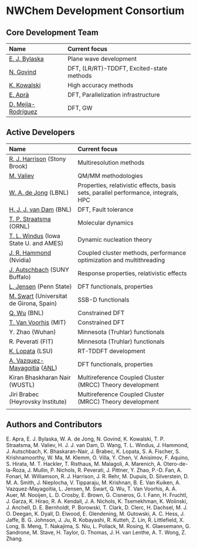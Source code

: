 # NWChem Development Consortium

## Core Development Team

| Name                                                                 | Current focus                             |
| :------------------------------------------------------------------- | :---------------------------------------- |
| [E. J. Bylaska](https://www.pnnl.gov/people/eric-bylaska) | Plane wave development                    |
| [N. Govind](https://www.pnnl.gov/people/niri-govind)      | DFT, (LR/RT)-TDDFT, Excited-state methods |
| [K. Kowalski](https://www.pnnl.gov/people/karol-kowalski) | High accuracy methods                     |
| [E. Aprà](https://www.emsl.pnnl.gov/staff/Edoardo_Apra)       | DFT, Parallelization infrastructure       |
| [D. Mejía-Rodríguez](https://www.pnnl.gov/people/daniel-mejia-rodriguez) |DFT, GW |

## Active Developers

| Name                                                                                                                                                        | Current focus                                                                      |
| :---------------------------------------------------------------------------------------------------------------------------------------------------------- | :--------------------------------------------------------------------------------- |
| [R. J. Harrison](https://iacs.stonybrook.edu/people/_faculty/robert-harrison.php) (Stony Brook)                                                             | Multiresolution methods                                                            |
| [M. Valiev](https://www.linkedin.com/in/marat-quantum/)     | QM/MM methodologies                       |
| [W. A. de Jong](https://crd.lbl.gov/divisions/amcr/computational-science-dept/acsd/staff/staff-members/bert-de-jong/) (LBNL)                                                    | Properties, relativistic effects, basis sets, parallel performance, integrals, HPC |
| [H. J. J. van Dam](http://www.linkedin.com/in/huubvandam) (BNL)                                                                                             | DFT, Fault tolerance                                                               |
| [T. P. Straatsma](https://www.ornl.gov/staff-profile/tp-straatsma) (ORNL)                                                                                       | Molecular dynamics                                                                 |
| [T. L. Windus](https://www.chem.iastate.edu/people/theresa-windus) (Iowa State U. and AMES)                                                                | Dynamic nucleation theory                                                          |
| [J. R. Hammond](http://jeffhammond.github.io/) (Nvidia)                                                                    | Coupled cluster methods, performance optimization and multithreading               |
| [J. Autschbach](https://ja01.chem.buffalo.edu/) (SUNY Buffalo)                                                                                        | Response properties, relativistic effects                                          |
| [L. Jensen](https://sites.psu.edu/jensen/) (Penn State)                                                                                            | DFT functionals, properties                                                        |
| [M. Swart](https://www.marcelswart.eu/) (Universitat de Girona, Spain)                                                                         | SSB-D functionals                                                                  |
| [Q. Wu](https://www.bnl.gov/staff/qinwu) (BNL)                                                                                              | Constrained DFT                                                                    |
| [T. Van Voorhis](https://chemistry.mit.edu/profile/troy-van-voorhis/) (MIT)                                                                               | Constrained DFT                                                                    |
| Y. Zhao (Wuhan)                                                                                        | Minnesota (Truhlar) functionals                                                    |
| R. Peverati  (FIT)                                                                         | Minnesota (Truhlar) functionals                                                    |
| [K. Lopata](https://faculty.lsu.edu/lopata/index.php) (LSU)                                                                                           | RT-TDDFT development                                                               |
| [A. Vazquez-Mayagoitia](https://www.alcf.anl.gov/about/people/alvaro-vazquez-mayagoitia) ([ANL](http://www.anl.gov))                                                  | DFT functionals, properties                                                        |
| Kiran Bhaskharan Nair (WUSTL)                                                                                                                                 | Multireference Coupled Cluster (MRCC) Theory development                           |
| Jiri Brabec (Heyrovsky Institute) | Multireference Coupled Cluster (MRCC) Theory development                           |
|  |

## Authors and Contributors

E. Apra, E. J. Bylaska, W. A. de Jong, N. Govind, K. Kowalski, T. P.
Straatsma, M. Valiev, H. J. J. van Dam, D. Wang, T. L. Windus, J.
Hammond, J. Autschbach, K. Bhaskaran-Nair, J. Brabec, K. Lopata, S. A.
Fischer, S. Krishnamoorthy, W. Ma, M. Klemm, O. Villa, Y. Chen, V.
Anisimov, F. Aquino, S. Hirata, M. T. Hackler, T. Risthaus, M. Malagoli,
A. Marenich, A. Otero-de-la-Roza, J. Mullin, P. Nichols, R. Peverati, J.
Pittner, Y. Zhao, P.-D. Fan, A. Fonari, M. Williamson, R. J. Harrison,
J. R. Rehr, M. Dupuis, D. Silverstein, D. M. A. Smith, J. Nieplocha, V.
Tipparaju, M. Krishnan, B. E. Van Kuiken, A. Vazquez-Mayagoitia, L.
Jensen, M. Swart, Q. Wu, T. Van Voorhis, A. A. Auer, M. Nooijen, L. D.
Crosby, E. Brown, G. Cisneros, G. I. Fann, H. Fruchtl, J. Garza, K.
Hirao, R. A. Kendall, J. A. Nichols, K. Tsemekhman, K. Wolinski, J.
Anchell, D. E. Bernholdt, P. Borowski, T. Clark, D. Clerc, H. Dachsel,
M. J. O. Deegan, K. Dyall, D. Elwood, E. Glendening, M. Gutowski, A. C.
Hess, J. Jaffe, B. G. Johnson, J. Ju, R. Kobayashi, R. Kutteh, Z. Lin,
R. Littlefield, X. Long, B. Meng, T. Nakajima, S. Niu, L. Pollack, M.
Rosing, K. Glaesemann, G. Sandrone, M. Stave, H. Taylor, G. Thomas, J.
H. van Lenthe, A. T. Wong, Z. Zhang.

